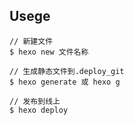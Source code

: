 ## Usege

```
// 新建文件
$ hexo new 文件名称

// 生成静态文件到.deploy_git
$ hexo generate 或 hexo g

// 发布到线上
$ hexo deploy
```